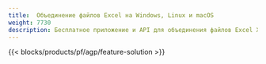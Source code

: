 ```yaml
---
title:  Объединение файлов Excel на Windows, Linux и macOS
weight: 7730
description: Бесплатное приложение и API для объединения файлов Excel XLS, XLSX, CSV, TSV, ODS, SXC и FODS
---
```

{{< blocks/products/pf/agp/feature-solution >}} 

